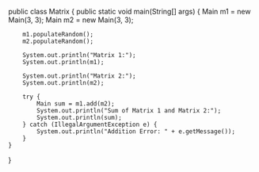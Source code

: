 public class Matrix {
    public static void main(String[] args) {
        Main m1 = new Main(3, 3);
        Main m2 = new Main(3, 3);

        m1.populateRandom();
        m2.populateRandom();

        System.out.println("Matrix 1:");
        System.out.println(m1);

        System.out.println("Matrix 2:");
        System.out.println(m2);

        try {
            Main sum = m1.add(m2);
            System.out.println("Sum of Matrix 1 and Matrix 2:");
            System.out.println(sum);
        } catch (IllegalArgumentException e) {
            System.out.println("Addition Error: " + e.getMessage());
        }
    }
}
  
